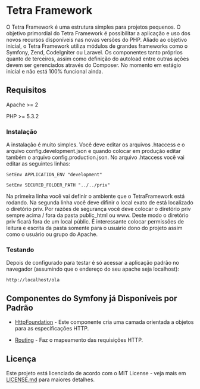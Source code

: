 # Tetra Framework

O Tetra Framework é uma estrutura simples para projetos pequenos. O objetivo primordial do Tetra Framework é possibilitar a aplicação e uso dos 
novos recursos disponíveis nas novas versões do PHP. Aliado ao objetivo inicial, o Tetra Framework utiliza módulos de grandes frameworks como o 
Symfony, Zend, CodeIgniter ou Laravel. Os componentes tanto próprios quanto de terceiros, assim como definição do autoload entre outras ações devem 
ser gerenciados através do Composer. No momento em estágio inicial e não está 100% funcional ainda.

## Requisitos

Apache >= 2 

PHP >= 5.3.2

### Instalação

A instalação é muito simples. Você deve editar os arquivos .htaccess e o arquivo config.development.json e quando colocar em produção editar também 
o arquivo config.production.json. No arquivo .htaccess você vai editar as seguintes linhas: 

```
SetEnv APPLICATION_ENV "development"

SetEnv SECURED_FOLDER_PATH "../../priv"
```

Na primeira linha você vai definir o ambiente que o TetraFramework está rodando. Na segunda linha você deve difinir o local exato de está localizado 
o diretório priv. Por razões de segurança você deve colocar o diretório priv sempre acima / fora da pasta public_html ou www. Deste modo o diretório 
priv ficará fora de um local públic. É interessante colocar permissões de leitura e escrita da pasta somente para o usuário dono do projeto assim como 
o usuário ou grupo do Apache. 

### Testando 

Depois de configurado para testar é só acessar a aplicação padrão no navegador (assumindo que o endereço do seu apache seja localhost): 

```
http://localhost/ola
```

## Componentes do Symfony já Disponíveis por Padrão 

* [HttpFoundation](http://symfony.com/doc/current/components/http_foundation/index.html) - Este componente cria uma camada orientada a objetos para as especificações HTTP.

* [Routing](http://symfony.com/doc/current/components/routing/introduction.html) - Faz o mapeamento das requisições HTTP.

## Licença

Este projeto está licenciado de acordo com o MIT License - veja mais em [LICENSE.md](LICENSE.md) para maiores detalhes.
